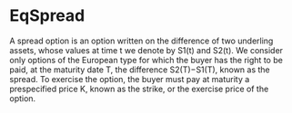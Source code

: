 # EqSpread
A spread option is an option written on the difference of two underling assets, whose values at time t we denote by S1(t) and S2(t). We consider only options of the European type for which the buyer has the right to be paid, at the maturity date T, the difference S2(T)−S1(T), known as the spread. To exercise the option, the buyer must pay at maturity a prespecified price K, known as the strike, or the exercise price of the option.
